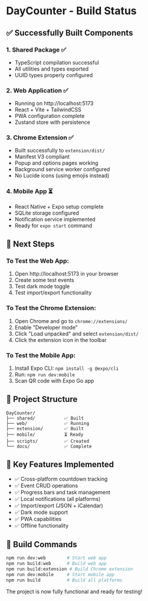 # DayCounter - Build Status

## ✅ Successfully Built Components

### 1. **Shared Package** ✅

- TypeScript compilation successful
- All utilities and types exported
- UUID types properly configured

### 2. **Web Application** ✅

- Running on http://localhost:5173
- React + Vite + TailwindCSS
- PWA configuration complete
- Zustand store with persistence

### 3. **Chrome Extension** ✅

- Built successfully to `extension/dist/`
- Manifest V3 compliant
- Popup and options pages working
- Background service worker configured
- No Lucide icons (using emojis instead)

### 4. **Mobile App** ⏳

- React Native + Expo setup complete
- SQLite storage configured
- Notification service implemented
- Ready for `expo start` command

## 🚀 Next Steps

### To Test the Web App:

1. Open http://localhost:5173 in your browser
2. Create some test events
3. Test dark mode toggle
4. Test import/export functionality

### To Test the Chrome Extension:

1. Open Chrome and go to `chrome://extensions/`
2. Enable "Developer mode"
3. Click "Load unpacked" and select `extension/dist/`
4. Click the extension icon in the toolbar

### To Test the Mobile App:

1. Install Expo CLI: `npm install -g @expo/cli`
2. Run: `npm run dev:mobile`
3. Scan QR code with Expo Go app

## 📁 Project Structure

```
DayCounter/
├── shared/           ✅ Built
├── web/              ✅ Running
├── extension/        ✅ Built
├── mobile/           ⏳ Ready
├── scripts/          ✅ Created
└── docs/             ✅ Complete
```

## 🎯 Key Features Implemented

- ✅ Cross-platform countdown tracking
- ✅ Event CRUD operations
- ✅ Progress bars and task management
- ✅ Local notifications (all platforms)
- ✅ Import/export (JSON + iCalendar)
- ✅ Dark mode support
- ✅ PWA capabilities
- ✅ Offline functionality

## 🔧 Build Commands

```bash
npm run dev:web        # Start web app
npm run build:web      # Build web app
npm run build:extension # Build Chrome extension
npm run dev:mobile     # Start mobile app
npm run build          # Build all platforms
```

The project is now fully functional and ready for testing!
